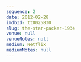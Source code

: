 ```yaml
---
sequence: 2
date: 2012-02-28
imdbId: tt0025830
slug: the-star-packer-1934
venue: null
venueNotes: null
medium: Netflix
mediumNotes: null
---
```


